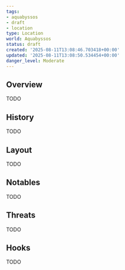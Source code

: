 ```yaml
---
tags:
- aquabyssos
- draft
- location
type: Location
world: Aquabyssos
status: draft
created: '2025-08-11T13:08:46.703418+00:00'
updated: '2025-08-11T13:08:50.534454+00:00'
danger_level: Moderate
---
```



## Overview

TODO
## History

TODO
## Layout

TODO
## Notables

TODO
## Threats

TODO
## Hooks

TODO

